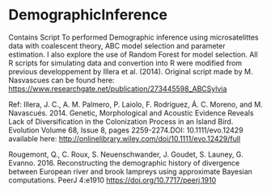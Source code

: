 # DemographicInference
Contains  Script To performed Demographic inference using microsatelittes data with coalescent theory, ABC model selection and parameter estimation. I also explore the use of Random Forest for model selection.
All R scripts for simulating data and convertion into R were modified from previous developpement by Illera et al. (2014).
Original script made by M. Nasvascues can be found here:
https://www.researchgate.net/publication/273445598_ABCSylvia

Ref: 
Illera, J. C., A. M. Palmero, P. Laiolo, F. Rodríguez, Á. C. Moreno, and M. Navascués. 2014. Genetic, Morphological and Acoustic Evidence Reveals Lack of Diversification in the Colonization Process in an Island Bird. Evolution Volume 68, Issue 8, pages 2259-2274.DOI: 10.1111/evo.12429
available here: http://onlinelibrary.wiley.com/doi/10.1111/evo.12429/full

Rougemont, Q., C. Roux, S. Neuenschwander, J. Goudet, S. Launey, G. Evanno. 2016. Reconstructing the demographic history of divergence between European river and brook lampreys using approximate Bayesian computations. PeerJ 4:e1910 https://doi.org/10.7717/peerj.1910
